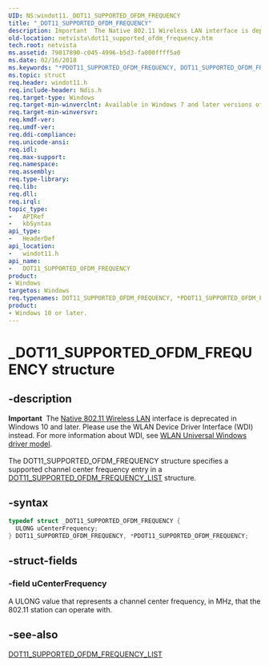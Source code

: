 ```yaml
---
UID: NS:windot11._DOT11_SUPPORTED_OFDM_FREQUENCY
title: "_DOT11_SUPPORTED_OFDM_FREQUENCY"
description: Important  The Native 802.11 Wireless LAN interface is deprecated in Windows 10 and later.
old-location: netvista\dot11_supported_ofdm_frequency.htm
tech.root: netvista
ms.assetid: 79017890-c045-4996-b5d3-fa000ffff5a0
ms.date: 02/16/2018
ms.keywords: "*PDOT11_SUPPORTED_OFDM_FREQUENCY, DOT11_SUPPORTED_OFDM_FREQUENCY, DOT11_SUPPORTED_OFDM_FREQUENCY structure [Network Drivers Starting with Windows Vista], Native_802.11_data_types_5a7cc235-128d-4209-a250-49ec0b2b8ad7.xml, PDOT11_SUPPORTED_OFDM_FREQUENCY, PDOT11_SUPPORTED_OFDM_FREQUENCY structure pointer [Network Drivers Starting with Windows Vista], _DOT11_SUPPORTED_OFDM_FREQUENCY, netvista.dot11_supported_ofdm_frequency, windot11/DOT11_SUPPORTED_OFDM_FREQUENCY, windot11/PDOT11_SUPPORTED_OFDM_FREQUENCY"
ms.topic: struct
req.header: windot11.h
req.include-header: Ndis.h
req.target-type: Windows
req.target-min-winverclnt: Available in Windows 7 and later versions of the Windows operating   systems.
req.target-min-winversvr:
req.kmdf-ver:
req.umdf-ver:
req.ddi-compliance:
req.unicode-ansi:
req.idl:
req.max-support:
req.namespace:
req.assembly:
req.type-library:
req.lib:
req.dll:
req.irql:
topic_type:
-	APIRef
-	kbSyntax
api_type:
-	HeaderDef
api_location:
-	windot11.h
api_name:
-	DOT11_SUPPORTED_OFDM_FREQUENCY
product:
- Windows
targetos: Windows
req.typenames: DOT11_SUPPORTED_OFDM_FREQUENCY, *PDOT11_SUPPORTED_OFDM_FREQUENCY
product:
- Windows 10 or later.
---
```


# _DOT11_SUPPORTED_OFDM_FREQUENCY structure


## -description


<div class="alert"><b>Important</b>  The <a href="https://msdn.microsoft.com/library/windows/hardware/ff560689">Native 802.11 Wireless LAN</a> interface is deprecated in Windows 10 and later. Please use the WLAN Device Driver Interface (WDI) instead. For more information about WDI, see <a href="https://msdn.microsoft.com/6EF92E34-7BC9-465E-B05D-2BCB29165A18">WLAN Universal Windows driver model</a>.</div><div> </div>The DOT11_SUPPORTED_OFDM_FREQUENCY structure specifies a supported channel center frequency entry in
  a
  <a href="..\windot11\ns-windot11-_dot11_supported_ofdm_frequency_list.md">
  DOT11_SUPPORTED_OFDM_FREQUENCY_LIST</a> structure.


## -syntax


```cpp
typedef struct _DOT11_SUPPORTED_OFDM_FREQUENCY {
  ULONG uCenterFrequency;
} DOT11_SUPPORTED_OFDM_FREQUENCY, *PDOT11_SUPPORTED_OFDM_FREQUENCY;
```


## -struct-fields




### -field uCenterFrequency

A ULONG value that represents a channel center frequency, in MHz, that the 802.11 station can
     operate with.


## -see-also

<a href="..\windot11\ns-windot11-_dot11_supported_ofdm_frequency_list.md">
   DOT11_SUPPORTED_OFDM_FREQUENCY_LIST</a>



 

 


